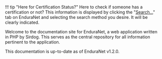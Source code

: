 !!! tip "Here for Certification Status?"
    Here to check if someone has a certification or not? This information is displayed by clicking the "[Search...](viewing-data.md#search)" tab on EnduraNet and selecting the search method you desire. It will be clearly indicated.

Welcome to the documentation site for EnduraNet, a web application written in PHP by Sirdog. This serves as the central repository for all information pertinent to the application.

This documentation is up-to-date as of EnduraNet v1.2.0.